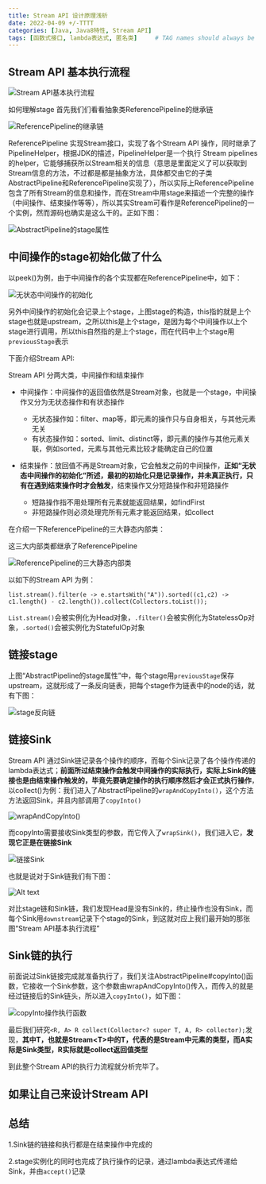 ```yaml
---
title: Stream API 设计原理浅析
date: 2022-04-09 +/-TTTT
categories: [Java, Java8特性, Stream API]
tags: [函数式接口, lambda表达式, 匿名类]     # TAG names should always be lowercase
---
```


## Stream API 基本执行流程

![Stream API基本执行流程](/blog/202204092227514.png "Stream API基本执行流程")

如何理解stage
首先我们们看看抽象类ReferencePipeline的继承链

![ReferencePipeline的继承链](/blog/202204092239811.png "ReferencePipeline的继承链")

ReferencePipeline 实现Stream接口，实现了各个Stream API 操作，同时继承了PipelineHelper，根据JDK的描述，PipelineHelper是一个执行 Stream pipelines的helper，它能够捕获所以Stream相关的信息（意思是里面定义了可以获取到Stream信息的方法，不过都是都是抽象方法，具体都交由它的子类AbstractPipeline和ReferencePipeline实现了），所以实际上ReferencePipeline包含了所有Stream的信息和操作，而在Stream中用stage来描述一个完整的操作（中间操作、结束操作等等），所以其实Stream可看作是ReferencePipeline的一个实例，然而源码也确实是这么干的。正如下图：

![AbstractPipeline的stage属性](/blog/202204100910098.png "AbstractPipeline的stage属性")

## 中间操作的stage初始化做了什么

以peek()为例，由于中间操作的各个实现都在ReferencePipeline中，如下：

![无状态中间操作的初始化](/blog/202204100926095.png "无状态中间操作的初始化")

另外中间操作的初始化会记录上个stage，上图stage的构造，this指的就是上个stage也就是upstream，之所以this是上个stage，是因为每个中间操作以上个stage进行调用，所以this自然指的是上个stage，而在代码中上个stage用`previousStage`表示

下面介绍Stream API:

Stream API 分两大类，中间操作和结束操作

- 中间操作：中间操作的返回值依然是Stream对象，也就是一个stage，中间操作又分为无状态操作和有状态操作
    + 无状态操作如：filter、map等，即元素的操作只与自身相关，与其他元素无关
    + 有状态操作如：sorted、limit、distinct等，即元素的操作与其他元素关联，例如sorted，元素与其他元素比较才能确定自己的位置

- 结束操作：放回值不再是Stream对象，它会触发之前的中间操作，**正如“无状态中间操作的初始化”所述，最初的初始化只是记录操作，并未真正执行，只有在遇到结束操作时才会触发**，结束操作又分短路操作和非短路操作
    + 短路操作指不用处理所有元素就能返回结果，如findFirst
    + 非短路操作则必须处理完所有元素才能返回结果，如collect
    
在介绍一下ReferencePipeline的三大静态内部类：

这三大内部类都继承了ReferencePipeline

![ReferencePipeline的三大静态内部类](/blog/202204100947377.png "ReferencePipeline的三大静态内部类")

以如下的Stream API 为例：

`list.stream().filter(e -> e.startsWith("A")).sorted((c1,c2) -> c1.length() - c2.length()).collect(Collectors.toList());`

`List.stream()`会被实例化为Head对象，`.filter()`会被实例化为StatelessOp对象，`.sorted()`会被实例化为StatefulOp对象

## 链接stage

上图“AbstractPipeline的stage属性”中，每个stage用`previousStage`保存upstream，这就形成了一条反向链表，把每个stage作为链表中的node的话，就有下图：

![stage反向链](/blog/202204101022430.png "stage反向链")

## 链接Sink

Stream API 通过Sink链记录各个操作的顺序，而每个Sink记录了各个操作传递的lambda表达式；**前面所过结束操作会触发中间操作的实际执行，实际上Sink的链接也是由结束操作触发的，毕竟先要确定操作的执行顺序然后才会正式执行操作**，以collect()为例：我们进入了AbstractPipeline的`wrapAndCopyInto()`，这个方法方法返回Sink，并且内部调用了`copyInto()`

![wrapAndCopyInto()](/blog/202204101046235.png "wrapAndCopyInto()")

而copyInto需要接收Sink类型的参数，而它传入了`wrapSink()`，我们进入它，**发现它正是在链接Sink**

![链接Sink](/blog/202204101042529.png "链接Sink")

也就是说对于Sink链我们有下图：

![Alt text](/blog/202204101100159.png "Optional title")

对比stage链和Sink链，我们发现Head是没有Sink的，终止操作也没有Sink，而每个Sink用`downstream`记录下个stage的Sink，到这就对应上我们最开始的那张图“Stream API基本执行流程”

## Sink链的执行
前面说过Sink链接完成就准备执行了，我们关注AbstractPipeline#copyInto()函数，它接收一个Sink参数，这个参数由wrapAndCopyInto()传入，而传入的就是经过链接后的Sink链头，所以进入`copyInto()`，如下图：

![copyInto操作执行函数](/blog/202204101158105.png "copyInto操作执行函数")

最后我们研究`<R, A> R collect(Collector<? super T, A, R> collector);`发现，**其中T，也就是Stream&lt;T&gt;中的T，代表的是Stream中元素的类型，而A实际是Sink类型，R实际就是collect返回值类型**

到此整个Stream API的执行力流程就分析完毕了。

## 如果让自己来设计Stream API


## 总结
1.Sink链的链接和执行都是在结束操作中完成的

2.stage实例化的同时也完成了执行操作的记录，通过lambda表达式传递给Sink，并由`accept()`记录


